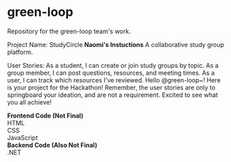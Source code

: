 # green-loop
Repository for the green-loop team's work.

Project Name: StudyCircle
**Naomi's Instuctions**
A collaborative study group platform.

User Stories:
As a student, I can create or join study groups by topic.
As a group member, I can post questions, resources, and meeting times.
As a user, I can track which resources I've reviewed.
Hello @green-loop~! Here is your project for the Hackathon! Remember, the user stories are only to springboard your ideation, and are not a requirement. Excited to see what you all achieve!

**Frontend Code (Not Final)**  
HTML  
CSS  
JavaScript  
**Backend Code (Also Not Final)**  
.NET  

